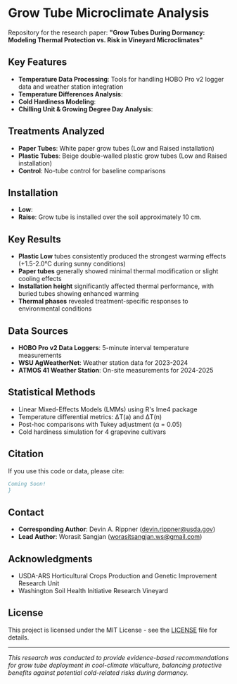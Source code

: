 # Grow Tube Microclimate Analysis

Repository for the research paper: **"Grow Tubes During Dormancy: Modeling Thermal Protection vs. Risk in Vineyard Microclimates"**

## Key Features

- **Temperature Data Processing**: Tools for handling HOBO Pro v2 logger data and weather station integration
- **Temperature Differences Analysis**: 
- **Cold Hardiness Modeling**: 
- **Chilling Unit & Growing Degree Day Analysis**: 

## Treatments Analyzed

- **Paper Tubes**: White paper grow tubes (Low and Raised installation)
- **Plastic Tubes**: Beige double-walled plastic grow tubes (Low and Raised installation)  
- **Control**: No-tube control for baseline comparisons

## Installation
- **Low**: 
- **Raise**: Grow tube is installed over the soil approximately 10 cm.

## Key Results

- **Plastic Low** tubes consistently produced the strongest warming effects (+1.5-2.0°C during sunny conditions)
- **Paper tubes** generally showed minimal thermal modification or slight cooling effects
- **Installation height** significantly affected thermal performance, with buried tubes showing enhanced warming
- **Thermal phases** revealed treatment-specific responses to environmental conditions

## Data Sources

- **HOBO Pro v2 Data Loggers**: 5-minute interval temperature measurements
- **WSU AgWeatherNet**: Weather station data for 2023-2024
- **ATMOS 41 Weather Station**: On-site measurements for 2024-2025

## Statistical Methods

- Linear Mixed-Effects Models (LMMs) using R's lme4 package
- Temperature differential metrics: ΔT(a) and ΔT(n)
- Post-hoc comparisons with Tukey adjustment (α = 0.05)
- Cold hardiness simulation for 4 grapevine cultivars

## Citation

If you use this code or data, please cite:

```bibtex
Coming Soon!
}
```

## Contact

- **Corresponding Author**: Devin A. Rippner (devin.rippner@usda.gov)
- **Lead Author**: Worasit Sangjan (worasitsangjan.ws@gmail.com)

## Acknowledgments

- USDA-ARS Horticultural Crops Production and Genetic Improvement Research Unit
- Washington Soil Health Initiative Research Vineyard

## License

This project is licensed under the MIT License - see the [LICENSE](LICENSE) file for details.

---

*This research was conducted to provide evidence-based recommendations for grow tube deployment in cool-climate viticulture, balancing protective benefits against potential cold-related risks during dormancy.*
